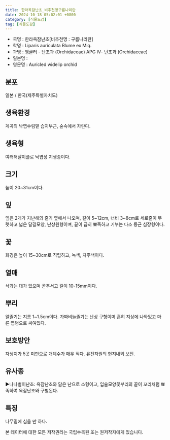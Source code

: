 ```yaml
---
title: 한라옥잠난초_비추천명구름나리란
date: 2024-10-18 05:02:01 +0800
category: [식물도감]
tag: [식물도감]
---
```




- 국명 : 한라옥잠난초[비추천명 : 구름나리란]
- 학명 : Liparis auriculata Blume ex Miq.
- 과명 : 앵글러 - 난초과 (Orchidaceae) APG Ⅳ- 난초과 (Orchidaceae)
- 일본명 : 
- 영문명 : Auricled widelip orchid


## 분포
일본 / 한국(제주특별자치도) 
## 생육환경
계곡의 낙엽수림밑 습지부근, 숲속에서 자란다.
## 생육형
여러해살이풀로 낙엽성 지생종이다.  
## 크기
높이 20~31cm이다.
## 잎
잎은 2개가 지난해의 줄기 옆에서 나오며, 길이 5~12cm, 너비 3~8cm로 세로줄이 뚜렷하고 넓은 달걀모양, 난상원형이며, 끝이 급히 뾰족하고 기부는 다소 둥근 심장형이다. 
## 꽃
화경은 높이 15~30cm로 직립하고, 녹색, 자주색이다.
## 열매
삭과는 대가 있으며 곧추서고 길이 10-15mm이다.
## 뿌리
알줄기는 지름 1~1.5cm이다. 가짜비늘줄기는 난상 구형이며 흔히 지상에 나와있고 마른 엽병으로 싸여있다.
## 보호방안
자생지가 5곳 미만으로 개체수가 매우 적다. 유전자원의 현지내외 보전.
## 유사종
▶나나벌이난초: 옥잠난초와 닮은 난으로 소형이고, 입술모양꽃부리의 끝이 꼬리처럼 뾰족하여 옥잠난초와 구별된다.
## 특징
나무밑에 심을 만 하다.






본 데이터에 대한 모든 저작권리는 국립수목원 또는 원저작자에게 있습니다.
